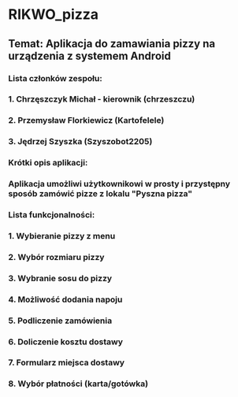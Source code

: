 # RIKWO_pizza
## Temat: Aplikacja do zamawiania pizzy na urządzenia z systemem Android
### Lista członków zespołu:
### 1. Chrzęszczyk Michał - kierownik (chrzeszczu)
### 2. Przemysław Florkiewicz (Kartofelele)
### 3. Jędrzej Szyszka (Szyszobot2205)

### Krótki opis aplikacji: 

### Aplikacja umożliwi użytkownikowi w prosty i przystępny sposób zamówić pizze z lokalu "Pyszna pizza"


### Lista funkcjonalności: 
### 1. Wybieranie pizzy z menu
### 2. Wybór rozmiaru pizzy
### 3. Wybranie sosu do pizzy
### 4. Możliwość dodania napoju
### 5. Podliczenie zamówienia
### 6. Doliczenie kosztu dostawy
### 7. Formularz miejsca dostawy
### 8. Wybór płatności (karta/gotówka)
